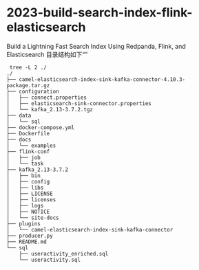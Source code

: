 # 2023-build-search-index-flink-elasticsearch

Build a Lightning Fast Search Index Using Redpanda, Flink, and Elasticsearch
目录结构如下“”

```shell
 tree -L 2 ./
./
├── camel-elasticsearch-index-sink-kafka-connector-4.10.3-package.tar.gz
├── configuration
│   ├── connect.properties
│   ├── elasticsearch-sink-connector.properties
│   └── kafka_2.13-3.7.2.tgz
├── data
│   └── sql
├── docker-compose.yml
├── Dockerfile
├── docs
│   └── examples
├── flink-conf
│   ├── job
│   └── task
├── kafka_2.13-3.7.2
│   ├── bin
│   ├── config
│   ├── libs
│   ├── LICENSE
│   ├── licenses
│   ├── logs
│   ├── NOTICE
│   └── site-docs
├── plugins
│   └── camel-elasticsearch-index-sink-kafka-connector
├── producer.py
├── README.md
└── sql
    ├── useractivity_enriched.sql
    └── useractivity.sql

```
